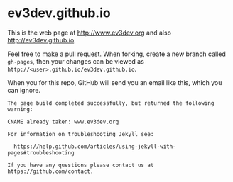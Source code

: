 ev3dev.github.io
================

This is the web page at <http://www.ev3dev.org> and also <http://ev3dev.github.io>.

Feel free to make a pull request. When forking, create a new branch called `gh-pages`,
then your changes can be viewed as `http://<user>.github.io/ev3dev.github.io`.

When you for this repo, GitHub will send you an email like this, which you can ignore.

    The page build completed successfully, but returned the following warning:
    
    CNAME already taken: www.ev3dev.org
    
    For information on troubleshooting Jekyll see:
    
      https://help.github.com/articles/using-jekyll-with-pages#troubleshooting
    
    If you have any questions please contact us at https://github.com/contact.
    


